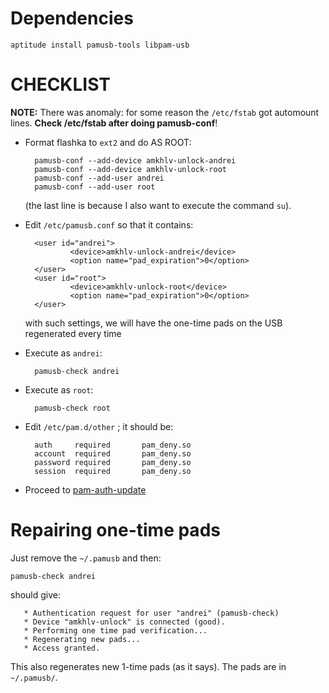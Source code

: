 # Dependencies

    aptitude install pamusb-tools libpam-usb

# CHECKLIST

__NOTE:__ There was anomaly: for some reason the `/etc/fstab` got automount
lines. __Check /etc/fstab after doing pamusb-conf__!

- Format flashka to `ext2` and do AS ROOT:

        pamusb-conf --add-device amkhlv-unlock-andrei
        pamusb-conf --add-device amkhlv-unlock-root
        pamusb-conf --add-user andrei
        pamusb-conf --add-user root

    (the last line is because I also want to execute the command `su`).

- Edit `/etc/pamusb.conf` so that it contains:

        <user id="andrei">
                <device>amkhlv-unlock-andrei</device>
                <option name="pad_expiration">0</option>
        </user>
        <user id="root">
                <device>amkhlv-unlock-root</device>
                <option name="pad_expiration">0</option>
        </user>

    with such settings, we will have the one-time pads on the USB regenerated every time

- Execute as `andrei`:

        pamusb-check andrei

- Execute as `root`:

        pamusb-check root

- Edit `/etc/pam.d/other` ; it should be:

        auth     required       pam_deny.so
        account  required       pam_deny.so
        password required       pam_deny.so
        session  required       pam_deny.so

- Proceed to [pam-auth-update](pam-auth-update.html)

# Repairing one-time pads

Just remove the `~/.pamusb` and then:

    pamusb-check andrei

should give:

       * Authentication request for user "andrei" (pamusb-check)
       * Device "amkhlv-unlock" is connected (good).
       * Performing one time pad verification...
       * Regenerating new pads...
       * Access granted.

This also regenerates new 1-time pads (as it says). The pads are in `~/.pamusb/`.
